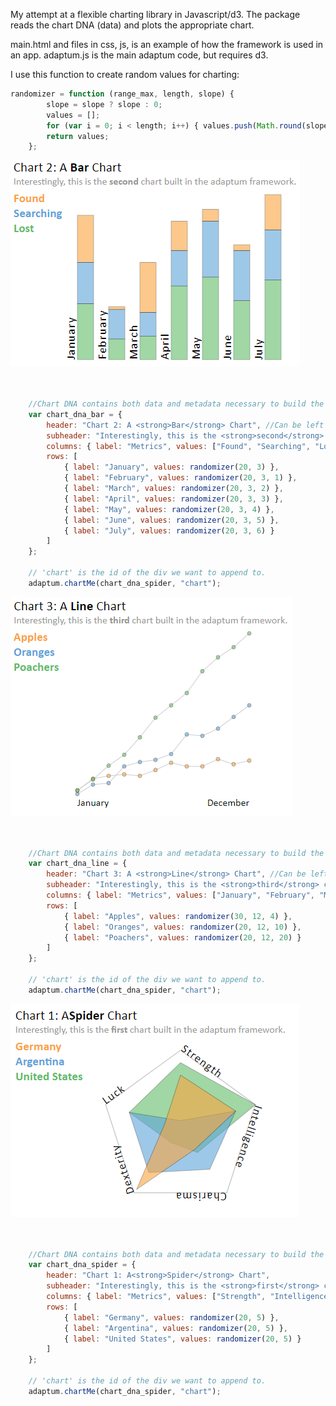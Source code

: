 My attempt at a flexible charting library in Javascript/d3. The package reads the chart DNA (data) and plots the appropriate chart.

main.html and files in css, js, is an example of how the framework is used in an app. adaptum.js is the main adaptum code, but requires d3.

I use this function to create random values for charting:

```javascript
randomizer = function (range_max, length, slope) {
        slope = slope ? slope : 0;
        values = [];
        for (var i = 0; i < length; i++) { values.push(Math.round(slope * i + Math.random() * range_max)); }
        return values;
    };
```

![Bar Chart Screenshot](https://github.com/superchordate/adaptum/blob/master/img/bar.png?raw=true)

```javascript


    //Chart DNA contains both data and metadata necessary to build the chart.
    var chart_dna_bar = {
        header: "Chart 2: A <strong>Bar</strong> Chart", //Can be left blank.
        subheader: "Interestingly, this is the <strong>second</strong> chart built in the adaptum framework.", //Can be left blank.
        columns: { label: "Metrics", values: ["Found", "Searching", "Lost"] },
        rows: [
            { label: "January", values: randomizer(20, 3) },
            { label: "February", values: randomizer(20, 3, 1) },
            { label: "March", values: randomizer(20, 3, 2) },
            { label: "April", values: randomizer(20, 3, 3) },
            { label: "May", values: randomizer(20, 3, 4) },
            { label: "June", values: randomizer(20, 3, 5) },
            { label: "July", values: randomizer(20, 3, 6) }
        ]
    };

    // 'chart' is the id of the div we want to append to.
    adaptum.chartMe(chart_dna_spider, "chart");

```

![Line Chart Screenshot](https://github.com/superchordate/adaptum/blob/master/img/line.png?raw=true)

```javascript


    //Chart DNA contains both data and metadata necessary to build the chart.
    var chart_dna_line = {
        header: "Chart 3: A <strong>Line</strong> Chart", //Can be left blank.
        subheader: "Interestingly, this is the <strong>third</strong> chart built in the adaptum framework.", //Can be left blank.
        columns: { label: "Metrics", values: ["January", "February", "March", "April", "May", "June", "July", "August", "September", "November", "October", "December"] },
        rows: [
            { label: "Apples", values: randomizer(30, 12, 4) },
            { label: "Oranges", values: randomizer(20, 12, 10) },
            { label: "Poachers", values: randomizer(20, 12, 20) }
        ]
    };

    // 'chart' is the id of the div we want to append to.
    adaptum.chartMe(chart_dna_spider, "chart");

```

![Spider Chart Screenshot](https://github.com/superchordate/adaptum/blob/master/img/spider.png?raw=true)

```javascript


    //Chart DNA contains both data and metadata necessary to build the chart.
    var chart_dna_spider = {
        header: "Chart 1: A<strong>Spider</strong> Chart",
        subheader: "Interestingly, this is the <strong>first</strong> chart built in the adaptum framework.",
        columns: { label: "Metrics", values: ["Strength", "Intelligence", "Charisma", "Dexterity", "Luck"] },
        rows: [
            { label: "Germany", values: randomizer(20, 5) },
            { label: "Argentina", values: randomizer(20, 5) },
            { label: "United States", values: randomizer(20, 5) }
        ]
    };

    // 'chart' is the id of the div we want to append to.
    adaptum.chartMe(chart_dna_spider, "chart");

```